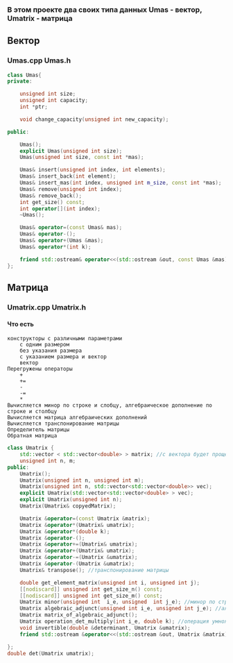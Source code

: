 ### В этом проекте два своих типа данных Umas - вектор, Umatrix - матрица
## Вектор
### Umas.cpp Umas.h
```c++
class Umas{
private:

    unsigned int size;
    unsigned int capacity;
    int *ptr;

    void change_capacity(unsigned int new_capacity);

public:

    Umas();
    explicit Umas(unsigned int size);
    Umas(unsigned int size, const int *mas);

    Umas& insert(unsigned int index, int elements);
    Umas& insert_back(int element);
    Umas& insert_mas(int index, unsigned int m_size, const int *mas);
    Umas& remove(unsigned int index);
    Umas& remove_back();
    int get_size() const;
    int operator[](int index);
    ~Umas();

    Umas& operator=(const Umas& mas);
    Umas& operator-();
    Umas& operator+(Umas &mas);
    Umas& operator*(int k);

    friend std::ostream& operator<<(std::ostream &out, const Umas &mas);
};
```
## Матрица
### Umatrix.cpp Umatrix.h
#### Что есть
    конструкторы с различными параметрами
        с одним размером
        без указания размера
        с указанием размера и вектор
        вектор
    Перегружены операторы
        +
        +=
        -
        -=
        *
    Вычисляется минор по строке и слобцу, алгебраическое дополнение по строке и столбцу
    Вычисляется матрица алгебраических дополнений
    Вычисляется транспонирование матрицы
    Определитель матрицы
    Обратная матрица
    
```c++
class Umatrix {
    std::vector < std::vector<double> > matrix; //с вектора будет проще мигрировать на свой вектор
    unsigned int n, m;
public:
    Umatrix();
    Umatrix(unsigned int n, unsigned int m);
    Umatrix(unsigned int n, std::vector<std::vector<double>> vec);
    explicit Umatrix(std::vector<std::vector<double> > vec);
    explicit Umatrix(unsigned int n);
    Umatrix(Umatrix& copyedMatrix);

    Umatrix &operator=(const Umatrix &matrix);
    Umatrix &operator*(Umatrix& umatrix);
    Umatrix &operator*(double k);
    Umatrix &operator-();
    Umatrix &operator+=(Umatrix& umatrix);
    Umatrix &operator+(Umatrix& umatrix);
    Umatrix &operator-=(Umatrix &umatrix);
    Umatrix &operator-(Umatrix &umatrix);
    Umatrix& transpose(); //транспонирование матрицы

    double get_element_matrix(unsigned int i, unsigned int j);
    [[nodiscard]] unsigned int get_size_n() const;
    [[nodiscard]] unsigned int get_size_m() const;
    Umatrix minor(unsigned int  i_e, unsigned  int j_e); //минор по строке и столбцу(определитель)
    Umatrix algebraic_adjunct(unsigned int i_e, unsigned int j_e); //алгебраическое дополнение по строке и столбцу (определитель)
    Umatrix matrix_of_algebraic_adjunct();
    Umatrix operation_det_multiply(int i_e, double k); //операция умножение определенной строки (определитель)
    void invertible(double &determinant, Umatrix &umatrix);
    friend std::ostream &operator<<(std::ostream &out, Umatrix &matrix);

};
double det(Umatrix umatrix);
```
